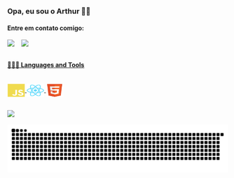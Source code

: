 ### Opa, eu sou o Arthur 🐱‍👤
      
#### Entre em contato comigo:
  
[<img src="https://img.shields.io/badge/linkedin-%230077B5.svg?style=for-the-badge&logo=linkedin&logoColor=white"/>](https://www.linkedin.com/in/erickhaendel/)   &nbsp;&nbsp; <a href="mailto:erickhaendel@gmail.com"> <img src="https://img.shields.io/badge/Gmail-D14836?style=for-the-badge&logo=gmail&logoColor=white"/>
  ##
   
  #### 👨🏻‍💻 Languages and Tools <br />
<div style="display: inline_block"><br>
  <img align="center" alt="Pedro-Js" height="30" width="40" src="https://raw.githubusercontent.com/devicons/devicon/master/icons/javascript/javascript-plain.svg">
  <img align="center" alt="Pedro-Ts" height="30" width="40" src="https://raw.githubusercontent.com/devicons/devicon/master/icons/react/react-original.svg">
  <img align="center" alt="Pedro-HTML" height="30" width="40" src="https://raw.githubusercontent.com/devicons/devicon/master/icons/html5/html5-original.svg">
</div>


</div>
  
  ##
  <div> 
  <a href="https://www.linkedin.com/in/" target="_blank"><img src="https://img.shields.io/badge/-LinkedIn-%230077B5?style=for-the-badge&logo=linkedin&logoColor=white" target="_blank"></a> 
 
 ![Snake animation](https://github.com/arthurhenrique22/arthurhenrique22/blob/output/github-contribution-grid-snake.svg)
 
</div>
  
